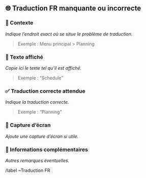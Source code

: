 ## 🌐 Traduction FR manquante ou incorrecte

### 🔎 Contexte
_Indique l’endroit exact où se situe le problème de traduction._

> Exemple : Menu principal > Planning

### 📝 Texte affiché
_Copie ici le texte tel qu’il est affiché._

> Exemple : “Schedule”

### ✅ Traduction correcte attendue
_Indique la traduction correcte._

> Exemple : “Planning”

### 📸 Capture d’écran
_Ajoute une capture d’écran si utile._

### 📝 Informations complémentaires
_Autres remarques éventuelles._



/label ~Traduction FR